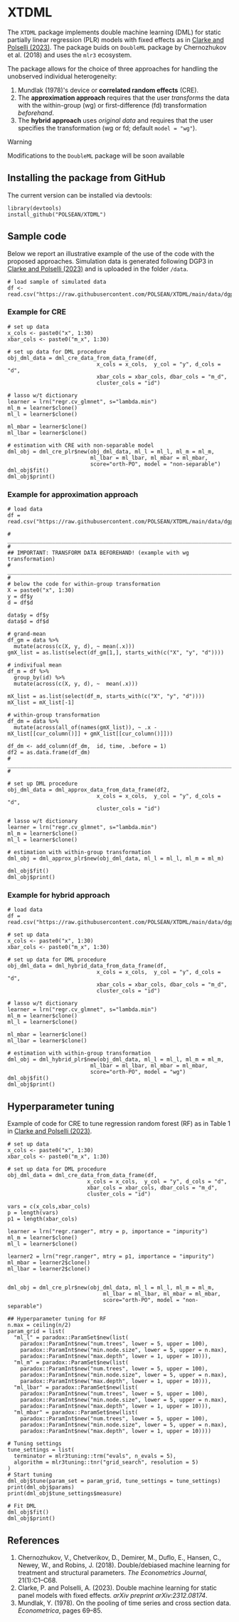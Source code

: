 # XTDML
The `XTDML` package implements double machine learning (DML) for static partially linear regression (PLR) models with fixed effects as in [Clarke and Polselli (2023)](https://arxiv.org/abs/2312.08174). The package buids on `DoubleML` package by Chernozhukov et al. (2018) and uses the `mlr3` ecosystem.

The package allows for the choice of three approaches for handling the unobserved individual heterogeneity:
  1. Mundlak (1978)'s device or **correlated random effects** (CRE).
  2. The **approximation approach** requires that the user *transforms* the data with the within-group (wg) or first-difference  (fd)  transformation *beforehand*.
  3. The **hybrid approach** uses *original data* and requires that the user specifies the transformation (wg or fd; default ```model = "wg"```).

> [!WARNING]
> Modifications to the `DoubleML` package will be soon available 

## Installing the package from GitHub
The current version can be installed via devtools:
```
library(devtools)
install_github("POLSEAN/XTDML")
```
## Sample code
Below we report an illustrative example of the use of the code with the proposed approaches. Simulation data is generated following DGP3 in [Clarke and Polselli (2023)](https://arxiv.org/abs/2312.08174) and is uploaded in the folder `/data`.

```
# load sample of simulated data 
df <- read.csv("https://raw.githubusercontent.com/POLSEAN/XTDML/main/data/dgp4_cre_short.csv")
```

### Example for CRE
```
# set up data
x_cols <- paste0("x", 1:30)
xbar_cols <- paste0("m_x", 1:30)

# set up data for DML procedure
obj_dml_data = dml_cre_data_from_data_frame(df,
                            x_cols = x_cols,  y_col = "y", d_cols = "d",
                            xbar_cols = xbar_cols, dbar_cols = "m_d",                                                 
                            cluster_cols = "id")

# lasso w/t dictionary
learner = lrn("regr.cv_glmnet", s="lambda.min")
ml_m = learner$clone()
ml_l = learner$clone()

ml_mbar = learner$clone()
ml_lbar = learner$clone()

# estimation with CRE with non-separable model
dml_obj = dml_cre_plr$new(obj_dml_data, ml_l = ml_l, ml_m = ml_m,
                          ml_lbar = ml_lbar, ml_mbar = ml_mbar,
                          score="orth-PO", model = "non-separable")
dml_obj$fit()
dml_obj$print()
```

### Example for approximation approach
```
# load data
df = read.csv("https://raw.githubusercontent.com/POLSEAN/XTDML/main/data/dgp4_cre_short.csv")

# _________________________________________________________________________________________ #
## IMPORTANT: TRANSFORM DATA BEFOREHAND! (example with wg transformation)
# _________________________________________________________________________________________ #
# below the code for within-group transformation
X = paste0("x", 1:30)
y = df$y
d = df$d

data$y = df$y
data$d = df$d

# grand-mean
df_gm = data %>%
  mutate(across(c(X, y, d), ~ mean(.x)))
gmX_list = as.list(select(df_gm[1,], starts_with(c("X", "y", "d"))))

# indivifual mean
df_m = df %>%
  group_by(id) %>%
  mutate(across(c(X, y, d), ~  mean(.x)))

mX_list = as.list(select(df_m, starts_with(c("X", "y", "d"))))
mX_list = mX_list[-1]

# within-group transformation
df_dm = data %>%
  mutate(across(all_of(names(gmX_list)), ~ .x - mX_list[[cur_column()]] + gmX_list[[cur_column()]]))

df_dm <- add_column(df_dm,  id, time, .before = 1)
df2 = as.data.frame(df_dm)
# _________________________________________________________________________________________ #

# set up DML procedure
obj_dml_data = dml_approx_data_from_data_frame(df2,
                            x_cols = x_cols,  y_col = "y", d_cols = "d",
                            cluster_cols = "id")

# lasso w/t dictionary
learner = lrn("regr.cv_glmnet", s="lambda.min")
ml_m = learner$clone()
ml_l = learner$clone()

# estimation with within-group transformation
dml_obj = dml_approx_plr$new(obj_dml_data, ml_l = ml_l, ml_m = ml_m)

dml_obj$fit()
dml_obj$print()
```

### Example for hybrid approach
```
# load data
df = read.csv("https://raw.githubusercontent.com/POLSEAN/XTDML/main/data/dgp4_cre_short.csv")

# set up data
x_cols <- paste0("x", 1:30)
xbar_cols <- paste0("m_x", 1:30)

# set up data for DML procedure
obj_dml_data = dml_hybrid_data_from_data_frame(df,
                            x_cols = x_cols,  y_col = "y", d_cols = "d",
                            xbar_cols = xbar_cols, dbar_cols = "m_d",                                                 
                            cluster_cols = "id")

# lasso w/t dictionary
learner = lrn("regr.cv_glmnet", s="lambda.min")
ml_m = learner$clone()
ml_l = learner$clone()

ml_mbar = learner$clone()
ml_lbar = learner$clone()

# estimation with within-group transformation
dml_obj = dml_hybrid_plr$new(obj_dml_data, ml_l = ml_l, ml_m = ml_m,
                          ml_lbar = ml_lbar, ml_mbar = ml_mbar,
                          score="orth-PO", model = "wg")
dml_obj$fit()
dml_obj$print()
```
## Hyperparameter tuning
Example of code for CRE to tune regression random forest (RF) as in Table 1 in [Clarke and Polselli (2023)](https://arxiv.org/abs/2312.08174).

```
# set up data
x_cols <- paste0("x", 1:30)
xbar_cols <- paste0("m_x", 1:30)

# set up data for DML procedure
obj_dml_data = dml_cre_data_from_data_frame(df,
                         x_cols = x_cols,  y_col = "y", d_cols = "d",
                         xbar_cols = xbar_cols, dbar_cols = "m_d",
                         cluster_cols = "id")

vars = c(x_cols,xbar_cols)
p = length(vars)
p1 = length(xbar_cols)

learner = lrn("regr.ranger", mtry = p, importance = "impurity")
ml_m = learner$clone()
ml_l = learner$clone()

learner2 = lrn("regr.ranger", mtry = p1, importance = "impurity")
ml_mbar = learner2$clone()
ml_lbar = learner2$clone()


dml_obj = dml_cre_plr$new(obj_dml_data, ml_l = ml_l, ml_m = ml_m,
                              ml_lbar = ml_lbar, ml_mbar = ml_mbar,
                              score="orth-PO", model = "non-separable")

## Hyperparameter tuning for RF
n.max = ceiling(n/2)
param_grid = list(
  "ml_l" = paradox::ParamSet$new(list(
    paradox::ParamInt$new("num.trees", lower = 5, upper = 100),
    paradox::ParamInt$new("min.node.size", lower = 5, upper = n.max),
    paradox::ParamInt$new("max.depth", lower = 1, upper = 10))),
  "ml_m" = paradox::ParamSet$new(list(
    paradox::ParamInt$new("num.trees", lower = 5, upper = 100),
    paradox::ParamInt$new("min.node.size", lower = 5, upper = n.max),
    paradox::ParamInt$new("max.depth", lower = 1, upper = 10))),
  "ml_lbar" = paradox::ParamSet$new(list(
    paradox::ParamInt$new("num.trees", lower = 5, upper = 100),
    paradox::ParamInt$new("min.node.size", lower = 5, upper = n.max),
    paradox::ParamInt$new("max.depth", lower = 1, upper = 10))),
  "ml_mbar" = paradox::ParamSet$new(list(
    paradox::ParamInt$new("num.trees", lower = 5, upper = 100),
    paradox::ParamInt$new("min.node.size", lower = 5, upper = n.max),
    paradox::ParamInt$new("max.depth", lower = 1, upper = 10))))

# Tuning settings
tune_settings = list(
  terminator = mlr3tuning::trm("evals", n_evals = 5),
  algorithm = mlr3tuning::tnr("grid_search", resolution = 5)
)
# Start tuning
dml_obj$tune(param_set = param_grid, tune_settings = tune_settings)
print(dml_obj$params)
print(dml_obj$tune_settings$measure)

# Fit DML
dml_obj$fit()
dml_obj$print()
```

## References
1. Chernozhukov, V., Chetverikov, D., Demirer, M., Duflo, E., Hansen, C., Newey, W., and Robins, J. (2018). Double/debiased machine learning for treatment and structural parameters. *The Econometrics Journal*, 21(1):C1–C68.
2. Clarke, P. and Polselli, A. (2023). Double machine learning for static panel models with fixed effects. *arXiv preprint arXiv:2312.08174*.
3. Mundlak, Y. (1978). On the pooling of time series and cross section data. *Econometrica*, pages 69–85.
